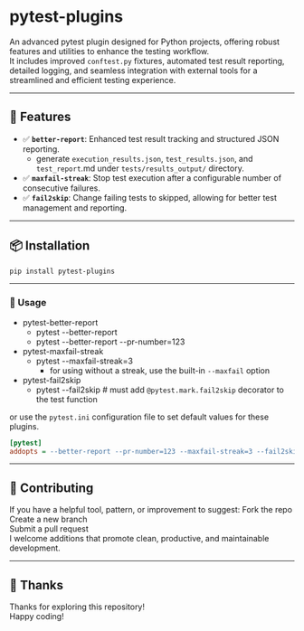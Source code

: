 # pytest-plugins
An advanced pytest plugin designed for Python projects, offering robust features and utilities to enhance the testing workflow. <br>
It includes improved `conftest.py` fixtures, automated test result reporting, detailed logging, and seamless integration with external tools for a streamlined and efficient testing experience.

---

## 🚀 Features
- ✅ **`better-report`**: Enhanced test result tracking and structured JSON reporting.
  - generate `execution_results.json`, `test_results.json`, and `test_report`.md under `tests/results_output/` directory.
- ✅ **`maxfail-streak`**: Stop test execution after a configurable number of consecutive failures.
- ✅ **`fail2skip`**: Change failing tests to skipped, allowing for better test management and reporting.

---

## 📦 Installation
```bash
pip install pytest-plugins
```

---

### 🔧 Usage
- pytest-better-report
  - pytest --better-report
  - pytest --better-report --pr-number=123
- pytest-maxfail-streak
  - pytest --maxfail-streak=3
    - for using without a streak, use the built-in `--maxfail` option
- pytest-fail2skip
  - pytest --fail2skip # must add `@pytest.mark.fail2skip` decorator to the test function

or use the `pytest.ini` configuration file to set default values for these plugins.

```ini
[pytest]
addopts = --better-report --pr-number=123 --maxfail-streak=3 --fail2skip
```

---

## 🤝 Contributing
If you have a helpful tool, pattern, or improvement to suggest:
Fork the repo <br>
Create a new branch <br>
Submit a pull request <br>
I welcome additions that promote clean, productive, and maintainable development. <br>

---

## 🙏 Thanks
Thanks for exploring this repository! <br>
Happy coding! <br>
